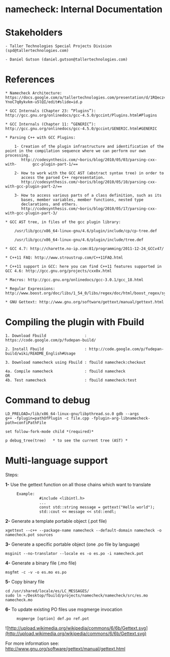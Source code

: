 # namecheck: Internal Documentation #

# Stakeholders #
```
- Taller Technologies Special Projects Division (spd@tallertechnologies.com)

- Daniel Gutson (daniel.gutson@tallertechnologies.com)
```

# References #
```
* Namecheck Architecture: https://docs.google.com/a/tallertechnologies.com/presentation/d/1RQecz47vOGjm9FPnOW4abD4m-YnoC7q0ykvkm-u5lQI/edit#slide=id.p

* GCC Internals (Chapter 23: “Plugins”): http://gcc.gnu.org/onlinedocs/gcc-4.5.0/gccint/Plugins.html#Plugins

* GCC Internals (Chapter 11: “GENERIC”): http://gcc.gnu.org/onlinedocs/gcc-4.5.0/gccint/GENERIC.html#GENERIC

* Parsing C++ with GCC Plugins: 

    1- Creation of the plugin infrastructure and identification of the point in the compilation sequence where we can perform our own processing.	
       http://codesynthesis.com/~boris/blog/2010/05/03/parsing-cxx-with-       gcc-plugin-part-1/==

    2- How to work with the GCC AST (abstract syntax tree) in order to 
       access the parsed C++ representation.
       http://codesynthesis.com/~boris/blog/2010/05/10/parsing-cxx-with-gcc-plugin-part-2/==

    3- How to access various parts of a class definition, such as its 
       bases, member variables, member functions, nested type 
       declarations, and others. 
       http://codesynthesis.com/~boris/blog/2010/05/17/parsing-cxx-with-gcc-plugin-part-3/

* GCC AST tree, in files of the gcc plugin library: 

    /usr/lib/gcc/x86_64-linux-gnu/4.6/plugin/include/cp/cp-tree.def

    /usr/lib/gcc/x86_64-linux-gnu/4.6/plugin/include/tree.def

* GCC 4.7: http://charette.no-ip.com:81/programming/2011-12-24_GCCv47/

* C++11 FAQ: http://www.stroustrup.com/C++11FAQ.html

* C++11 support in GCC: here you can find C++11 features supported in GCC 4.6: http://gcc.gnu.org/projects/cxx0x.html

* Macros: http://gcc.gnu.org/onlinedocs/gcc-3.0.1/gcc_18.html

* Regular Expressions: http://www.boost.org/doc/libs/1_54_0/libs/regex/doc/html/boost_regex/syntax/perl_syntax.html

* GNU Gettext: http://www.gnu.org/software/gettext/manual/gettext.html
```

# Compiling the plugin with Fbuild #
```
1. Download Fbuild                 : https://code.google.com/p/fudepan-build/

2. Install Fbuild                  : http://code.google.com/p/fudepan-build/wiki/README_English#Usage

3. Download namecheck using Fbuild : fbuild namecheck:checkout

4a. Compile namecheck              : fbuild namecheck
OR
4b. Test namecheck                 : fbuild namecheck:test
```

# Command to debug #
```
LD_PRELOAD=/lib/x86_64-linux-gnu/libpthread.so.0 gdb --args 
g++ -fplugin=pathOfPlugin -c file.cpp -fplugin-arg-libnamecheck-path=confiPathFile

set follow-fork-mode child *(required)*

p debug_tree(tree)   * to see the current tree (AST) *
```

# Multi-language support #
Steps:

**1-** Use the gettext function on all those chains which want to translate
```
     Example: 
               #include <libintl.h>
               ...
               const std::string message = gettext("Hello world");
               std::cout << message << std::endl;
```

**2-** Generate a template portable object (.pot file)
```
xgettext --c++ --package-name namecheck --default-domain namecheck -o namecheck.pot sources
```

**3-** Generate a specific portable object (one .po file by language)
```
msginit --no-translator --locale es -o es.po -i namecheck.pot
```

**4-** Generate a binary file (.mo file)
```
msgfmt -c -v -o es.mo es.po
```

**5-** Copy binary file
```
cd /usr/shared/locale/es/LC_MESSAGES/
sudo ln ~/Desktop/fbuild/projects/namecheck/namecheck/src/es.mo namecheck.mo
```

**6-** To update existing PO files use msgmerge invocation
```
     msgmerge [option] def.po ref.pot
```

![http://upload.wikimedia.org/wikipedia/commons/6/6b/Gettext.svg](http://upload.wikimedia.org/wikipedia/commons/6/6b/Gettext.svg)

For more information see: http://www.gnu.org/software/gettext/manual/gettext.html